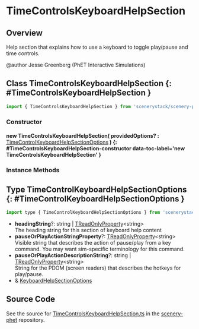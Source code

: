 # TimeControlsKeyboardHelpSection

## Overview

Help section that explains how to use a keyboard to toggle play/pause and time controls.

@author Jesse Greenberg (PhET Interactive Simulations)

## Class TimeControlsKeyboardHelpSection {: #TimeControlsKeyboardHelpSection }


```js
import { TimeControlsKeyboardHelpSection } from 'scenerystack/scenery-phet';
```
### Constructor

#### new TimeControlsKeyboardHelpSection( providedOptions? : <span style="font-weight: 400;">[TimeControlKeyboardHelpSectionOptions](../scenery-phet/TimeControlsKeyboardHelpSection.md#TimeControlKeyboardHelpSectionOptions)</span> ) {: #TimeControlsKeyboardHelpSection-constructor data-toc-label='new TimeControlsKeyboardHelpSection' }

### Instance Methods





## Type TimeControlKeyboardHelpSectionOptions {: #TimeControlKeyboardHelpSectionOptions }


```js
import type { TimeControlKeyboardHelpSectionOptions } from 'scenerystack/scenery-phet';
```


- **headingString**?: <span style="color: hsla(calc(var(--md-hue) + 180deg),80%,40%,1);">string</span> | [TReadOnlyProperty](../axon/TReadOnlyProperty.md)&lt;<span style="color: hsla(calc(var(--md-hue) + 180deg),80%,40%,1);">string</span>&gt;
<br>  The heading string for this section of keyboard help content
- **pauseOrPlayActionStringProperty**?: [TReadOnlyProperty](../axon/TReadOnlyProperty.md)&lt;<span style="color: hsla(calc(var(--md-hue) + 180deg),80%,40%,1);">string</span>&gt;
<br>  Visible string that describes the action of pause/play from a key command. You may want sim-specific terminology
  for this command.
- **pauseOrPlayActionDescriptionString**?: <span style="color: hsla(calc(var(--md-hue) + 180deg),80%,40%,1);">string</span> | [TReadOnlyProperty](../axon/TReadOnlyProperty.md)&lt;<span style="color: hsla(calc(var(--md-hue) + 180deg),80%,40%,1);">string</span>&gt;
<br>  String for the PDOM (screen readers) that describes the hotkeys for play/pause.
- &amp; [KeyboardHelpSectionOptions](../scenery-phet/KeyboardHelpSection.md#KeyboardHelpSectionOptions)




## Source Code

See the source for [TimeControlsKeyboardHelpSection.ts](https://github.com/phetsims/scenery-phet/blob/main/js/keyboard/help/TimeControlsKeyboardHelpSection.ts) in the [scenery-phet](https://github.com/phetsims/scenery-phet) repository.
